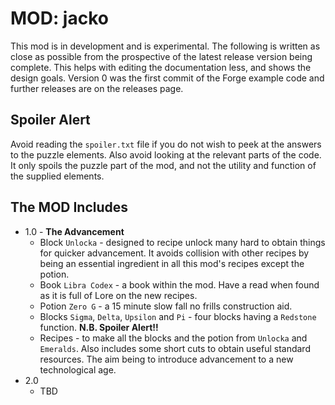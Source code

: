 MOD: jacko
==========

This mod is in development and is experimental. The following is written as close as possible from the prospective of the latest release version being complete. This helps with editing the documentation less, and shows the design goals. Version 0 was the first commit of the Forge example code and further releases are on the releases page.

Spoiler Alert
-------------

Avoid reading the `spoiler.txt` file if you do not wish to peek at the answers to the puzzle elements. Also avoid looking at the relevant parts of the code. It only spoils the puzzle part of the mod, and not the utility and function of the supplied elements.

The MOD Includes
----------------

* 1.0 - **The Advancement**
    - Block `Unlocka` - designed to recipe unlock many hard to obtain things for quicker advancement. It avoids collision with other recipes by being an essential ingredient in all this mod's recipes except the potion.
    - Book `Libra Codex` - a book within the mod. Have a read when found as it is full of Lore on the new recipes.
    - Potion `Zero G` - a 15 minute slow fall no frills construction aid.
    - Blocks `Sigma`, `Delta`, `Upsilon` and `Pi` - four blocks having a `Redstone` function. **N.B. Spoiler Alert!!**
    - Recipes - to make all the blocks and the potion from `Unlocka` and `Emeralds`. Also includes some short cuts to obtain useful standard resources. The aim being to introduce advancement to a new technological age.
* 2.0
    - TBD